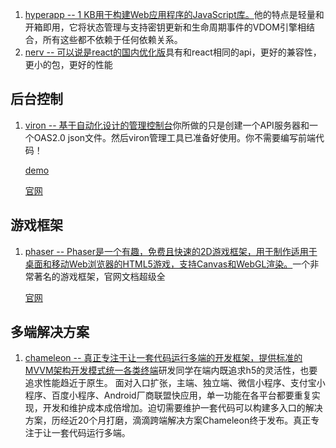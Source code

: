1. [hyperapp -- 1 KB用于构建Web应用程序的JavaScript库。](https://github.com/hyperapp/hyperapp)他的特点是轻量和开箱即用，它将状态管理与支持密钥更新和生命周期事件的VDOM引擎相结合，所有这些都不依赖于任何依赖关系。
2. [nerv -- 可以说是react的国内优化版](https://github.com/NervJS/nerv)具有和react相同的api，更好的兼容性，更小的包，更好的性能

## 后台控制
1. [viron -- 基于自动化设计的管理控制台](https://github.com/cam-inc/viron)你所做的只是创建一个API服务器和一个OAS2.0 json文件。然后viron管理工具已准备好使用。你不需要编写前端代码！
    
    [demo](https://cam-inc.github.io/viron/latest/#/)
    
    [官网](https://cam-inc.github.io/viron-doc/)

## 游戏框架
1. [phaser -- Phaser是一个有趣，免费且快速的2D游戏框架，用于制作适用于桌面和移动Web浏览器的HTML5游戏，支持Canvas和WebGL渲染。](https://github.com/photonstorm/phaser)一个非常著名的游戏框架，官网文档超级全
    
    [官网](http://phaser.io/)
## 多端解决方案
1. [chameleon -- 真正专注于让一套代码运行多端的开发框架，提供标准的MVVM架构开发模式统一各类终端](https://github.com/didi/chameleon)研发同学在端内既追求h5的灵活性，也要追求性能趋近于原生。 面对入口扩张，主端、独立端、微信小程序、支付宝小程序、百度小程序、Android厂商联盟快应用，单一功能在各平台都要重复实现，开发和维护成本成倍增加。迫切需要维护一套代码可以构建多入口的解决方案，历经近20个月打磨，滴滴跨端解决方案Chameleon终于发布。真正专注于让一套代码运行多端。